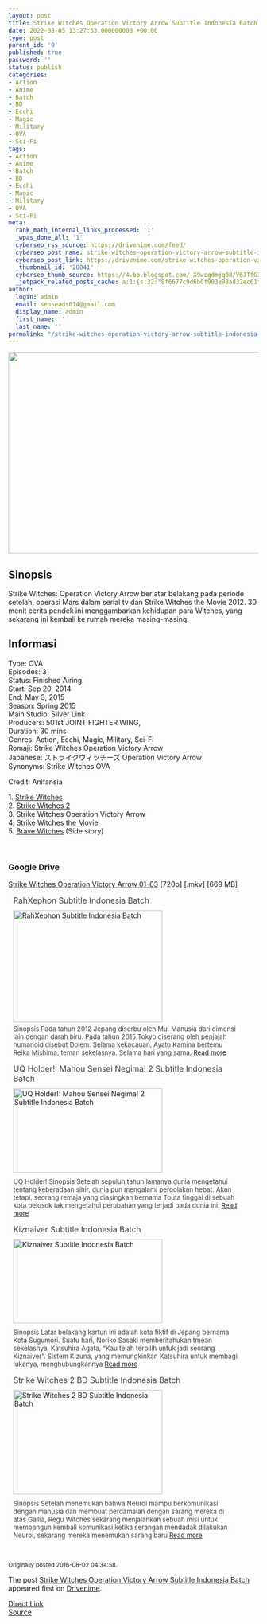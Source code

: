 ```yaml
---
layout: post
title: Strike Witches Operation Victory Arrow Subtitle Indonesia Batch
date: 2022-08-05 13:27:53.000000000 +00:00
type: post
parent_id: '0'
published: true
password: ''
status: publish
categories:
- Action
- Anime
- Batch
- BD
- Ecchi
- Magic
- Military
- OVA
- Sci-Fi
tags:
- Action
- Anime
- Batch
- BD
- Ecchi
- Magic
- Military
- OVA
- Sci-Fi
meta:
  rank_math_internal_links_processed: '1'
  _wpas_done_all: '1'
  cyberseo_rss_source: https://drivenime.com/feed/
  cyberseo_post_name: strike-witches-operation-victory-arrow-subtitle-indonesia-batch
  cyberseo_post_link: https://drivenime.com/strike-witches-operation-victory-arrow-subtitle-indonesia-batch/
  _thumbnail_id: '28841'
  cyberseo_thumb_source: https://4.bp.blogspot.com/-X9wcgdmjq08/V6JTfG34e4I/AAAAAAAAAEw/6ao6dSCc8usmP2Rmd0Cg02S42e-r5IIcgCLcB/s1600/Strike-Witches-Operation-Victory-Arrow-Subtitle-Indonesia.jpg
  _jetpack_related_posts_cache: a:1:{s:32:"8f6677c9d6b0f903e98ad32ec61f8deb";a:2:{s:7:"expires";i:1663214430;s:7:"payload";a:3:{i:0;a:1:{s:2:"id";i:28844;}i:1;a:1:{s:2:"id";i:28842;}i:2;a:1:{s:2:"id";i:28880;}}}}
author:
  login: admin
  email: senseads014@gmail.com
  display_name: admin
  first_name: ''
  last_name: ''
permalink: "/strike-witches-operation-victory-arrow-subtitle-indonesia-batch/"
---
```

<div class="separator" style="clear: both; text-align: center;"><img class="alignnone" src="{{ site.baseurl }}/assets/2022/08/Strike-Witches-Operation-Victory-Arrow-Subtitle-Indonesia.jpg" width="720" height="405" border="0" /></div>
<h2>Sinopsis</h2>
<p>Strike Witches: Operation Victory Arrow berlatar belakang pada periode setelah, operasi Mars dalam serial tv dan Strike Witches the Movie 2012. 30 menit cerita pendek ini menggambarkan kehidupan para Witches, yang sekarang ini kembali ke rumah mereka masing-masing.</p>
<h2>Informasi</h2>
<p>Type: OVA<br />
Episodes: 3<br />
Status: Finished Airing<br />
Start: Sep 20, 2014<br />
End: May 3, 2015<br />
Season: Spring 2015<br />
Main Studio: Silver Link<br />
Producers: 501st JOINT FIGHTER WING,<br />
Duration: 30 mins<br />
Genres: Action, Ecchi, Magic, Military, Sci-Fi<br />
Romaji: Strike Witches Operation Victory Arrow<br />
Japanese: ストライクウィッチーズ Operation Victory Arrow<br />
Synonyms: Strike Witches OVA</p>
<p>Credit: Anifansia</p>
<p>1. <a href="https://drivenime.com/strike-witches-bd-subtitle-indonesia-batch/">Strike Witches</a><br />
2. <a href="https://drivenime.com/strike-witches-2-bd-subtitle-indonesia-batch/">Strike Witches 2</a><br />
3. Strike Witches Operation Victory Arrow<br />
4. <a href="https://drivenime.com/strike-witches-movie-subtitle-indonesia/">Strike Witches the Movie</a><br />
5. <a href="https://drivenime.com/brave-witches-subtitle-indonesia-batch/">Brave Witches</a> (Side story)</p>
<p>&nbsp;</p>
<h3>Google Drive</h3>
<p><a href="https://drive.google.com/open?id=0B3tiTbadc-HgeDc3a3RKeHRJU2c" class="broken_link">Strike Witches Operation Victory Arrow 01-03</a> [720p] [.mkv] [669 MB]</p>
<div class="related-post grid">
<div class="post-list ">
<div class="item"> <a class="title post_title" href="https://drivenime.com/rahxephon-subtitle-indonesia-batch-1/"> RahXephon Subtitle Indonesia Batch </a>
<div class="thumb post_thumb"> <a href="https://drivenime.com/rahxephon-subtitle-indonesia-batch-1/"> <img width="300" height="225" src="{{ site.baseurl }}/assets/2022/08/RahXephon-Subtitle-Indonesia-Batch-300x225.jpg" class="attachment-medium size-medium wp-post-image" alt="RahXephon Subtitle Indonesia Batch" srcset="https://drivenime.com/wp-content/uploads/2017/07/RahXephon-Subtitle-Indonesia-Batch-300x225.jpg 300w, https://drivenime.com/wp-content/uploads/2017/07/RahXephon-Subtitle-Indonesia-Batch-768x576.jpg 768w, https://drivenime.com/wp-content/uploads/2017/07/RahXephon-Subtitle-Indonesia-Batch.jpg 1024w, https://drivenime.com/wp-content/uploads/2017/07/RahXephon-Subtitle-Indonesia-Batch-65x50.jpg 65w, https://drivenime.com/wp-content/uploads/2017/07/RahXephon-Subtitle-Indonesia-Batch-150x113.jpg 150w" sizes="(max-width: 300px) 100vw, 300px" /> </a> </div>
<p class="excerpt post_excerpt"> Sinopsis Pada tahun 2012 Jepang diserbu oleh Mu. Manusia dari dimensi lain dengan darah biru. Pada tahun 2015 Tokyo diserang oleh penjajah humanoid disebut Dolem. Selama kekacauan, Ayato Kamina bertemu Reika Mishima, teman sekelasnya. Selama hari yang sama, <a class="read-more" href="https://drivenime.com/rahxephon-subtitle-indonesia-batch-1/"> Read more</a> </p>
</p></div>
<div class="item"> <a class="title post_title" href="https://drivenime.com/uq-holder-mahou-sensei-negima-subtitle-indonesia-batch-1/"> UQ Holder!: Mahou Sensei Negima! 2 Subtitle Indonesia Batch </a>
<div class="thumb post_thumb"> <a href="https://drivenime.com/uq-holder-mahou-sensei-negima-subtitle-indonesia-batch-1/"> <img width="300" height="169" src="{{ site.baseurl }}/assets/2022/08/UQ-Holder-Mahou-Sensei-Negima-2-Subtitle-Indonesia-Batch-300x169.jpg" class="attachment-medium size-medium wp-post-image" alt="UQ Holder!: Mahou Sensei Negima! 2 Subtitle Indonesia Batch" srcset="https://drivenime.com/wp-content/uploads/2017/12/UQ-Holder-Mahou-Sensei-Negima-2-Subtitle-Indonesia-Batch-300x169.jpg 300w, https://drivenime.com/wp-content/uploads/2017/12/UQ-Holder-Mahou-Sensei-Negima-2-Subtitle-Indonesia-Batch-768x432.jpg 768w, https://drivenime.com/wp-content/uploads/2017/12/UQ-Holder-Mahou-Sensei-Negima-2-Subtitle-Indonesia-Batch-1024x576.jpg 1024w, https://drivenime.com/wp-content/uploads/2017/12/UQ-Holder-Mahou-Sensei-Negima-2-Subtitle-Indonesia-Batch-150x84.jpg 150w, https://drivenime.com/wp-content/uploads/2017/12/UQ-Holder-Mahou-Sensei-Negima-2-Subtitle-Indonesia-Batch.jpg 1200w" sizes="(max-width: 300px) 100vw, 300px" /> </a> </div>
<p class="excerpt post_excerpt"> UQ Holder! Sinopsis Setelah sepuluh tahun lamanya dunia mengetahui tentang keberadaan sihir, dunia pun mengalami pergolakan hebat. Akan tetapi, seorang remaja yang diasingkan bernama Touta tinggal di sebuah kota pelosok tak mengetahui perubahan yang terjadi pada dunia ini. <a class="read-more" href="https://drivenime.com/uq-holder-mahou-sensei-negima-subtitle-indonesia-batch-1/"> Read more</a> </p>
</p></div>
<div class="item"> <a class="title post_title" href="https://drivenime.com/kiznaiver-subtitle-indonesia-batch/"> Kiznaiver Subtitle Indonesia Batch </a>
<div class="thumb post_thumb"> <a href="https://drivenime.com/kiznaiver-subtitle-indonesia-batch/"> <img width="300" height="169" src="{{ site.baseurl }}/assets/2022/08/Kiznaiver-Subtitle-Indonesia-Batch-300x169.jpg" class="attachment-medium size-medium wp-post-image" alt="Kiznaiver Subtitle Indonesia Batch" srcset="https://drivenime.com/wp-content/uploads/2016/07/Kiznaiver-Subtitle-Indonesia-Batch-300x169.jpg 300w, https://drivenime.com/wp-content/uploads/2016/07/Kiznaiver-Subtitle-Indonesia-Batch.jpg 720w" sizes="(max-width: 300px) 100vw, 300px" /> </a> </div>
<p class="excerpt post_excerpt"> Sinopsis Latar belakang kartun ini adalah kota fiktif di Jepang bernama Kota Sugumori. Suatu hari, Noriko Sasaki memberitahukan tmean sekelasnya, Katsuhira Agata, “Kau telah terpilih untuk jadi seorang Kiznaiver”. Sistem Kizuna, yang memungkinkan Katsuhira untuk membagi lukanya, menghubungkannya <a class="read-more" href="https://drivenime.com/kiznaiver-subtitle-indonesia-batch/"> Read more</a> </p>
</p></div>
<div class="item"> <a class="title post_title" href="https://drivenime.com/strike-witches-2-bd-subtitle-indonesia-batch/"> Strike Witches 2 BD Subtitle Indonesia Batch </a>
<div class="thumb post_thumb"> <a href="https://drivenime.com/strike-witches-2-bd-subtitle-indonesia-batch/"> <img width="300" height="210" src="{{ site.baseurl }}/assets/2022/08/Strike-Witches-2-BD-Subtitle-Indonesia-Batch-300x210.jpg" class="attachment-medium size-medium wp-post-image" alt="Strike Witches 2 BD Subtitle Indonesia Batch" srcset="https://drivenime.com/wp-content/uploads/2016/07/Strike-Witches-2-BD-Subtitle-Indonesia-Batch-300x210.jpg 300w, https://drivenime.com/wp-content/uploads/2016/07/Strike-Witches-2-BD-Subtitle-Indonesia-Batch.jpg 686w" sizes="(max-width: 300px) 100vw, 300px" /> </a> </div>
<p class="excerpt post_excerpt"> Sinopsis Setelah menemukan bahwa Neuroi mampu berkomunikasi dengan manusia dan membuat perdamaian dengan sarang mereka di atas Gallia, Regu Witches sekarang menjalankan sebuah misi untuk membangun kembali komunikasi ketika serangan mendadak dilakukan Neuroi, sekarang mereka menemukan sarang baru <a class="read-more" href="https://drivenime.com/strike-witches-2-bd-subtitle-indonesia-batch/"> Read more</a> </p>
</p></div>
</p></div>
<p> <script> </script><br />
<style> .related-post{} .related-post .post-list{ text-align:left; } .related-post .post-list .item{ margin:10px; padding:0px; } .related-post .headline{ font-size:18px !important; color:#999999 !important; } .related-post .post-list .item .post_title{ font-size:16px; color:#3f3f3f; margin:10px 0px; padding:0px; display: block; text-decoration: none; } .related-post .post-list .item .post_thumb{ max-height:220px; margin:10px 0px; padding:0px; display: block; } .related-post .post-list .item .post_excerpt{ font-size:13px; color:#3f3f3f; margin:10px 0px; padding:0px; display: block; text-decoration: none; } @media only screen and (min-width: 1024px ){ .related-post .post-list .item{ width: 45%; } } @media only screen and ( min-width: 768px ) and ( max-width: 1023px ) { .related-post .post-list .item{ width: 90%; } } @media only screen and ( min-width: 0px ) and ( max-width: 767px ){ .related-post .post-list .item{ width: 90%; } } </style>
</p></div>
<p id="rop"><small>Originally posted 2016-08-02 04:34:58. </small></p>
<p>The post <a rel="nofollow" href="https://drivenime.com/strike-witches-operation-victory-arrow-subtitle-indonesia-batch/">Strike Witches Operation Victory Arrow Subtitle Indonesia Batch</a> appeared first on <a rel="nofollow" href="https://drivenime.com">Drivenime</a>.</p>
<link rel="stylesheet" href="https://cdnjs.cloudflare.com/ajax/libs/font-awesome/4.7.0/css/font-awesome.min.css" />
<div class="divbtn"> <a href="https://handymansurrender.com/fihup8buzv?key=94550f7ce39444073321dde3b8782f97" class="btn"><i class="fa fa-download"></i> Direct Link</a> <br /><a href="https://drivenime.com/strike-witches-operation-victory-arrow-subtitle-indonesia-batch/">Source</a> </div>
